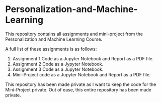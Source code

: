 # Personalization-and-Machine-Learning
This repository contains all assignments and mini-project from the Personalization and Machine Learning Course. 

A full list of these assignments is as follows:
1. Assignment 1 Code as a Jupyter Notebook and Report as a PDF file. 
2. Assignment 2 Code as a Jypyter Notebook.
3. Assignment 3 Code as a Jupyter Notebook.
4. Mini-Project code as a Jupyter Notebook and Report as a PDF file.

This repository has been made private as I want to keep the code for the Mini-Project private. Out of ease, this entire repository has been made private. 
